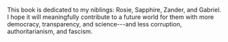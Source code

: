 This book is dedicated to my niblings: Rosie,
Sapphire, Zander, and Gabriel. I hope it will meaningfully contribute to
a future world for them with more democracy, transparency, and
science---and less corruption, authoritarianism, and fascism.